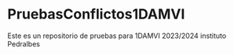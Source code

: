 # PruebasConflictos1DAMVI
Este es un repositorio de pruebas para 1DAMVI 2023/2024 instituto Pedralbes
